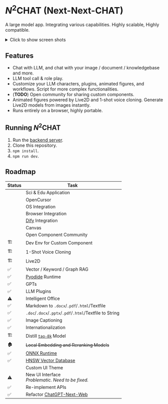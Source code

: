 # <i>N</i><sup>2</sup>CHAT (Next-Next-CHAT)

A large model app. Integrating various capabilities. Highly scalable, Highly compatible.

<details>
  <summary>Click to show screen shots</summary>
  <h3>Chat:</h3>
  <img src="https://github.com/z-zeechung/next-next-chat/blob/master/docs/images/nextchat.jpeg"/>
  <h3>Role Play:</h3>
  <img src="https://github.com/z-zeechung/next-next-chat/blob/master/docs/images/roleplay.jpeg"/>
  <h3>GPTs:</h3>
  <img src="https://github.com/z-zeechung/next-next-chat/blob/master/docs/images/devrole.jpeg"/>
  <h3>Live2D:</h3>
  <img src="https://github.com/z-zeechung/next-next-chat/blob/master/docs/images/live2d.jpeg"/>
  <h3>Knowledgebase:</h3>
  <img src="https://github.com/z-zeechung/next-next-chat/blob/master/docs/images/knowledgebase.jpeg"/>
  <h3>I18n Support for RTL Scripts and Vertical Scripts:</h3>
  <img src="https://github.com/z-zeechung/next-next-chat/blob/master/docs/images/devrole-ar.jpeg"/>
  <img src="https://github.com/z-zeechung/next-next-chat/blob/master/docs/images/nextchat-mn.jpeg"/>
</details>

## Features
+ Chat with LLM, and chat with your image / document / knowledgebase and more.
+ LLM tool call & role play.
+ Customize your LLM characters, plugins, animated figures, and workflows. Script for more complex functionalities.
+ (**TODO**) Open community for sharing custom components.
+ Animated figures powered by Live2D and 1-shot voice cloning. Generate Live2D models from images instantly.
+ Runs entirely on a browser, highly portable.

## Running *N*<sup>2</sup>CHAT
1. Run the [backend server](https://github.com/z-zeechung/next-next-chat-server).
2. Clone this repository.
3. `npm install`.
4. `npm run dev`.

## Roadmap

| Status | Task |
| --- | --- |
|     | Sci & Edu Application |
|     | OpenCursor |
|     | OS Integration |
|     | Browser Integration |
|     | [Dify](https://github.com/langgenius/dify) Integration |
|     | Canvas |
|     | Open Component Community |
| 🏗️ | Dev Env for Custom Component |
| 🏗️ | 1-Shot Voice Cloning |
| 🏗️ | Live2D |
| ✅ | Vector / Keyword / Graph RAG |
| ✅   | [Pyodide](https://github.com/pyodide/pyodide) Runtime |
| ✅ | GPTs |
| ✅   | LLM Plugins |
| ⚠️  | Intelligent Office |
| ✅   | Markdown to `.docx`/`.pdf`/`.html`/Textfile |
| ✅   | `.doc`/`.docx`/`.pptx`/`.pdf`/`.html`/Textfile to String |
| ✅   | Image Captioning |
| ✅ | Internationalization |
| 🏗️ | Distill [`tao-8k`](https://huggingface.co/Amu/tao-8k) Model |
| 🏚️ | ~~Local Embedding and Reranking Models~~ |
| ✅   | [ONNX Runtime](https://github.com/microsoft/onnxruntime) |
| ✅   | [HNSW Vector Database](https://github.com/poloclub/mememo) |
|     | Custom UI Theme |
| ⚠️   | New UI Interface<br/>_Problematic. Need to be fixed._ |
| ✅   | Re-implement APIs |
| ✅   | Refactor [ChatGPT-Next-Web](https://github.com/ChatGPTNextWeb/ChatGPT-Next-Web) |
